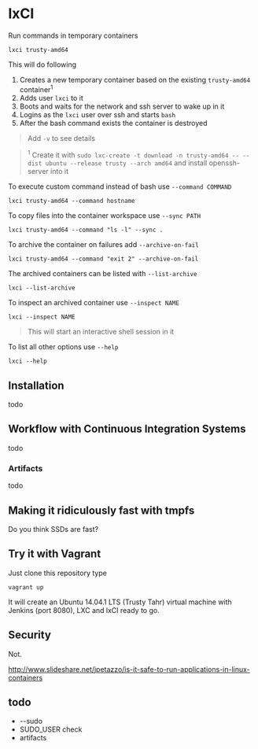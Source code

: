 
# lxCI

Run commands in temporary containers

    lxci trusty-amd64

This will do following

1. Creates a new temporary container based on the existing `trusty-amd64` container<sup>1</sup>
2. Adds user `lxci` to it
3. Boots and waits for the network and ssh server to wake up in it
4. Logins as the `lxci` user over ssh and starts `bash`
5. After the bash command exists the container is destroyed

> Add `-v` to see details


> <sup>1</sup> Create it with `sudo lxc-create -t download -n trusty-amd64 -- --dist ubuntu --release trusty --arch amd64` and install openssh-server into it


To execute custom command instead of bash use `--command COMMAND`

    lxci trusty-amd64 --command hostname

To copy files into the container workspace use `--sync PATH`

    lxci trusty-amd64 --command "ls -l" --sync .

To archive the container on failures add `--archive-on-fail`

    lxci trusty-amd64 --command "exit 2" --archive-on-fail

The archived containers can be listed with `--list-archive`

    lxci --list-archive

To inspect an archived container use `--inspect NAME`

    lxci --inspect NAME

> This will start an interactive shell session in it

To list all other options use `--help`

    lxci --help

## Installation

todo

## Workflow with Continuous Integration Systems

todo

### Artifacts

todo

## Making it ridiculously fast with tmpfs

Do you think SSDs are fast?

## Try it with Vagrant

Just clone this repository type

    vagrant up

It will create an Ubuntu 14.04.1 LTS (Trusty Tahr) virtual machine with Jenkins
(port 8080), LXC and lxCI ready to go.

## Security

Not.

http://www.slideshare.net/jpetazzo/is-it-safe-to-run-applications-in-linux-containers

## todo

- --sudo
- SUDO\_USER check
- artifacts

